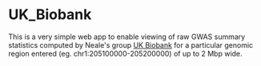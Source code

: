 # UK_Biobank
This is a very simple web app to enable viewing of raw GWAS summary statistics computed by Neale's group [UK Biobank](http://www.nealelab.is/uk-biobank/ukbround2announcement) for a particular genomic region entered (eg. chr1:205100000-205200000) of up to 2 Mbp wide.

